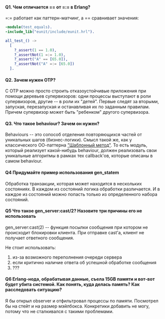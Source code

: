 #### Q1. Чем отличается == от =:= в Erlang?

=:= работает как паттерн-матчинг, а == сравнивает значения:
```erlang
-module(test_equals).
-include_lib("eunit/include/eunit.hrl").

all_test_() ->
  [
    ?_assert(1 == 1.0),
    ?_assertNot(1 =:= 1.0),
    ?_assert("A" == [65.0]),
    ?_assertNot("A" =:= [65.0])
  ].
```

#### Q2. Зачем нужен OTP?

С OTP можно просто строить отказоустойчивые приложения при помощи
деревьев супервизоров: одни процессы выступают в роли супервизоров, другие -- 
в роли их "детей". Первые следят за вторыми, запуская, перезапуская и 
останавливая их по заданным правилам. Причем супервизор может быть "ребенком"
другого супервизора.


#### Q3. Что такое behaviour? Зачем он нужен?

Behaviours -- это сопособ отделения повторяющихся частей от уникальных шагов
(бизнес-логики). Смысл такой же, как у классического ОО-паттерна 
["Шаблонный метод"](https://refactoring.guru/design-patterns/template-method).
То есть модуль, который реализует какой-нибудь behaviour, должен реализовать
свои уникальные алгоритмы в рамках тех callback'ов, которые описаны в самом
behaviour. 

#### Q4 Придумайте пример использования gen_statem

Обработка транзакции, которая может находится в нескольких состояниях.
В каждом из состояний логика обработки различается. И в каждое из 
состояний можно попасть только из определенного набора состояний.

#### Q5 Что такое gen_server:cast/2? Назовите три причины его не использовать

gen_server:cast(2) -- функция посылки сообщения при котором не происходит
блокировки клиента. При отправке cast'a, клиент не получает ответного 
сообщения. 

Не стоит использовать:
1. из-за возможного переполнения очереди сервера
2. если критично наличие ответа об успешной обработке сообщения
3. ???

#### Q6 Erlang-нода, обрабатывая данные, съела 15GB памяти и вот-вот будет убита системой. Как понять, куда делась память? Как расследовать ситуацию?

Я бы открыл observer и отфильтровал процессы по памяти. Посмотрел
бы на стейт и на размер мэйлбокса. Конкретики добавить не могу, 
потому что не сталкивался с такими проблемами.